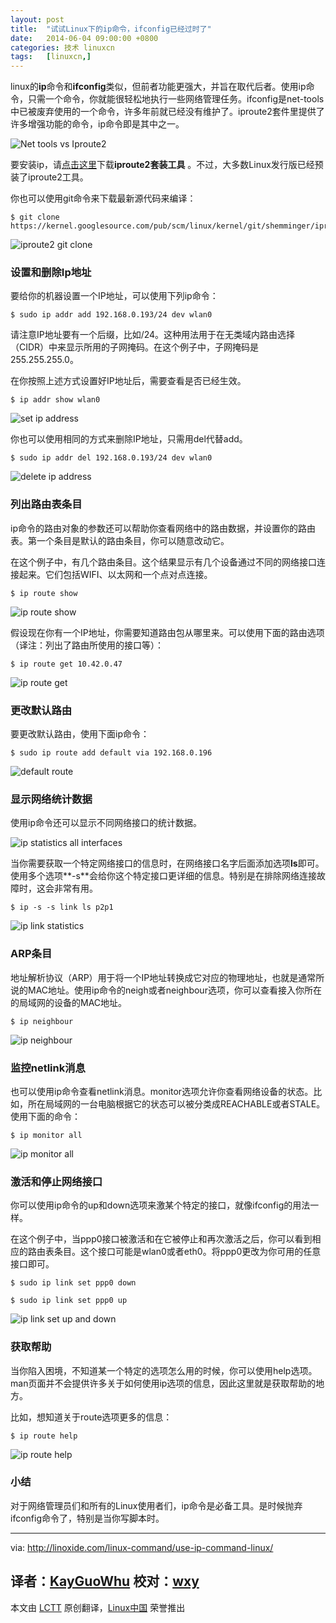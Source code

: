 ```yaml
---
layout: post
title:	"试试Linux下的ip命令，ifconfig已经过时了"
date:	2014-06-04 09:00:00 +0800 
categories:	技术 linuxcn 
tags:	[linuxcn,]
---
```



linux的**ip**命令和**ifconfig**类似，但前者功能更强大，并旨在取代后者。使用ip命令，只需一个命令，你就能很轻松地执行一些网络管理任务。ifconfig是net-tools中已被废弃使用的一个命令，许多年前就已经没有维护了。iproute2套件里提供了许多增强功能的命令，ip命令即是其中之一。


![Net tools vs Iproute2](/Asserts/Images//attachment/album/201406/04/003404uy9l1t5zayzllylm.png)


要安装ip，请[点击这里](http://www.linuxgrill.com/anonymous/iproute2/NEW-OSDL/)下载**iproute2套装工具** 。不过，大多数Linux发行版已经预装了iproute2工具。


你也可以使用git命令来下载最新源代码来编译：



```
$ git clone https://kernel.googlesource.com/pub/scm/linux/kernel/git/shemminger/iproute2.git

```

![iproute2 git clone](/Asserts/Images//attachment/album/201406/04/003410tpix2804k660lwu4.png)


### 设置和删除Ip地址


要给你的机器设置一个IP地址，可以使用下列ip命令：



```
$ sudo ip addr add 192.168.0.193/24 dev wlan0

```

请注意IP地址要有一个后缀，比如/24。这种用法用于在无类域内路由选择（CIDR）中来显示所用的子网掩码。在这个例子中，子网掩码是255.255.255.0。


在你按照上述方式设置好IP地址后，需要查看是否已经生效。



```
$ ip addr show wlan0

```

![set ip address](/Asserts/Images//attachment/album/201406/04/003411qp4xsem5491ee49t.png)


你也可以使用相同的方式来删除IP地址，只需用del代替add。



```
$ sudo ip addr del 192.168.0.193/24 dev wlan0

```

![delete ip address](/Asserts/Images//attachment/album/201406/04/003412dottfn0jnidyykd2.png)


### 列出路由表条目


ip命令的路由对象的参数还可以帮助你查看网络中的路由数据，并设置你的路由表。第一个条目是默认的路由条目，你可以随意改动它。


在这个例子中，有几个路由条目。这个结果显示有几个设备通过不同的网络接口连接起来。它们包括WIFI、以太网和一个点对点连接。



```
$ ip route show

```

![ip route show](/Asserts/Images//attachment/album/201406/04/003413mnehm4uinhziu287.png)


假设现在你有一个IP地址，你需要知道路由包从哪里来。可以使用下面的路由选项（译注：列出了路由所使用的接口等）：



```
$ ip route get 10.42.0.47

```

![ip route get](/Asserts/Images//attachment/album/201406/04/003414h53e34qwjfo34emm.png)


### 更改默认路由


要更改默认路由，使用下面ip命令：



```
$ sudo ip route add default via 192.168.0.196

```

![default route](/Asserts/Images//attachment/album/201406/04/003415i8d82ulsa4c4jcd4.png)


### 显示网络统计数据


使用ip命令还可以显示不同网络接口的统计数据。


![ip statistics all interfaces](/Asserts/Images//attachment/album/201406/04/003417l1jc4h5537m050wy.png)


当你需要获取一个特定网络接口的信息时，在网络接口名字后面添加选项**ls**即可。使用多个选项**-s**会给你这个特定接口更详细的信息。特别是在排除网络连接故障时，这会非常有用。



```
$ ip -s -s link ls p2p1

```

![ip link statistics](/Asserts/Images//attachment/album/201406/04/003418acoo0krhjellollu.png)


### ARP条目


地址解析协议（ARP）用于将一个IP地址转换成它对应的物理地址，也就是通常所说的MAC地址。使用ip命令的neigh或者neighbour选项，你可以查看接入你所在的局域网的设备的MAC地址。



```
$ ip neighbour

```

![ip neighbour](/Asserts/Images//attachment/album/201406/04/003419uzm96tbvujb5bvqe.png)


### 监控netlink消息


也可以使用ip命令查看netlink消息。monitor选项允许你查看网络设备的状态。比如，所在局域网的一台电脑根据它的状态可以被分类成REACHABLE或者STALE。使用下面的命令：



```
$ ip monitor all

```

![ip monitor all](/Asserts/Images//attachment/album/201406/04/003420ap2j3jjvjk3jvvoo.png)


### 激活和停止网络接口


你可以使用ip命令的up和down选项来激某个特定的接口，就像ifconfig的用法一样。


在这个例子中，当ppp0接口被激活和在它被停止和再次激活之后，你可以看到相应的路由表条目。这个接口可能是wlan0或者eth0。将ppp0更改为你可用的任意接口即可。



```
$ sudo ip link set ppp0 down

$ sudo ip link set ppp0 up

```

![ip link set up and down](/Asserts/Images//attachment/album/201406/04/003421mdudvkazcgkl6g8d.png)


### 获取帮助


当你陷入困境，不知道某一个特定的选项怎么用的时候，你可以使用help选项。man页面并不会提供许多关于如何使用ip选项的信息，因此这里就是获取帮助的地方。


比如，想知道关于route选项更多的信息：



```
$ ip route help

```

![ip route help](/Asserts/Images//attachment/album/201406/04/003422xh9xm2wihecdjhif.png)


### 小结


对于网络管理员们和所有的Linux使用者们，ip命令是必备工具。是时候抛弃ifconfig命令了，特别是当你写脚本时。




---


via: <http://linoxide.com/linux-command/use-ip-command-linux/>


译者：[KayGuoWhu](https://github.com/KayGuoWhu) 校对：[wxy](https://github.com/wxy)
-----------------------------------------------------------------------------


本文由 [LCTT](https://github.com/LCTT/TranslateProject) 原创翻译，[Linux中国](http://linux.cn/) 荣誉推出
